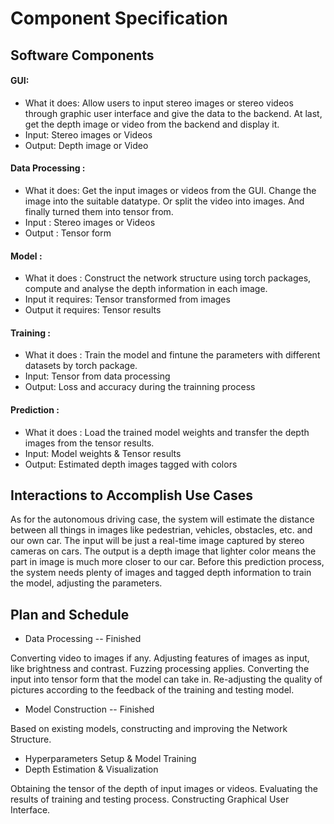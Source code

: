 # Component Specification
## Software Components

#### GUI:
- What it does: Allow users to input stereo images or stereo videos through graphic user interface and give the data to the backend. At last, get the depth image or video from the backend and display it.
- Input: Stereo images or Videos
- Output: Depth image or Video

#### Data Processing :
- What it does: Get the input images or videos from the GUI. Change the image into the suitable datatype. Or split the video into images. And finally turned them into tensor from.
- Input : Stereo images or Videos
- Output : Tensor form

#### Model :
- What it does : Construct the network structure using torch packages, compute and analyse the depth information in each image.
- Input it requires: Tensor transformed from images
- Output it requires: Tensor results

#### Training :
- What it does : Train the model and fintune the parameters with different datasets by torch package.
- Input: Tensor from data processing
- Output: Loss and accuracy during the trainning process

#### Prediction :
- What it does : Load the trained model weights and transfer the depth images from the tensor results.
- Input: Model weights & Tensor results
- Output: Estimated depth images tagged with colors 



## Interactions to Accomplish Use Cases
As for the autonomous driving case, the system will estimate the distance between all things in images like pedestrian, vehicles, obstacles, etc. and our own car. The input will be just a real-time image captured by stereo cameras on cars. The output is a depth image that lighter color means the part in image is much more closer to our car. Before this prediction process, the system needs plenty of images and tagged depth information to train the model, adjusting the parameters.


## Plan and Schedule
- Data Processing -- Finished

Converting video to images if any. Adjusting features of images as input, like brightness and contrast. Fuzzing processing applies. Converting the input into tensor form that the model can take in. Re-adjusting the quality of pictures according to the feedback of the training and testing model.
- Model Construction -- Finished

Based on existing models, constructing and improving the Network Structure.
- Hyperparameters Setup & Model Training
- Depth Estimation & Visualization

Obtaining the tensor of the depth of input images or videos. Evaluating the results of training and testing process. Constructing Graphical User Interface. 



